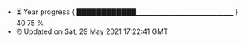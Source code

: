 - ⏳ Year progress { ████████████▁▁▁▁▁▁▁▁▁▁▁▁▁▁▁▁▁▁ } 40.75 %
- ⏰ Updated on Sat, 29 May 2021 17:22:41 GMT

